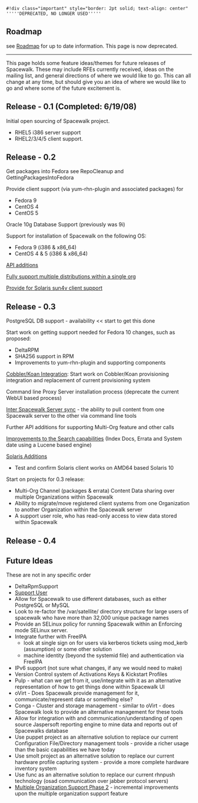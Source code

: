 
    #!div class="important" style="border: 2pt solid; text-align: center" 
    '''''DEPRECATED, NO LONGER USED''''' 
## Roadmap

see [Roadmap](https://fedorahosted.org/spacewalk/roadmap) for up to date information. This page is now deprecated.


----

This page holds some feature ideas/themes for future releases of Spacewalk.  These may include RFEs currently received, ideas on the mailing list, and general directions of where we would like to go.  This can all change at any time, but should give you an idea of where we would like to go and where some of the future excitement is.
## Release - 0.1  (Completed: 6/19/08)
 


Initial open sourcing of Spacewalk project.

 * RHEL5 i386 server support
 * RHEL2/3/4/5 client support.
## Release - 0.2



Get packages into Fedora see RepoCleanup and GettingPackagesIntoFedora

Provide client support (via yum-rhn-plugin and associated packages) for
 * Fedora 9
 * CentOS 4
 * CentOS 5

Oracle 10g Database Support (previously was 9i)

Support for installation of Spacewalk on the following OS:
 * Fedora 9 (i386 & x86_64)
 * CentOS 4 & 5 (i386 & x86_64)

[API additions](ApiAdditions)

[Fully support multiple distributions within a single org](NevraIssue)

[Provide for Solaris sun4v client support](SolarisClientSupport)
## Release - 0.3




PostgreSQL DB support - availability << start to get this done

Start work on getting support needed for Fedora 10 changes, such as proposed:
 * DeltaRPM
 * SHA256 support in RPM
 * Improvements to yum-rhn-plugin and supporting components

[Cobbler/Koan Integration](CobblerKoanIntegration): Start work on Cobbler/Koan provisioning integration and replacement of current provisioning system

Command line Proxy Server installation process (deprecate the current WebUI based process)

[Inter Spacewalk Server sync](InterSpacewalkServerSync) - the ability to pull content from one Spacewalk server to the other via command line tools

Further API additions for supporting Multi-Org feature and other calls

[Improvements to the Search capabilities](Features_SearchImprovements) (Index Docs, Errata and System date using a Lucene based engine)

[Solaris Additions](SolarisAdditions)
 * Test and confirm Solaris client works on AMD64 based Solaris 10
 
Start on projects for 0.3 release:
 * Multi-Org Channel (packages & errata) Content Data sharing over multiple Organizations within Spacewalk
 * Ability to migrate/move registered client systems from one Organization to another Organization within the Spacewalk server
 * A support user role, who has read-only access to view data stored within Spacewalk
## Release - 0.4


## Future Ideas

These are not in any specific order


 * DeltaRpmSupport
 * [Support User](Features_SupportUser)
 * Allow for Spacewalk to use different databases, such as either PostgreSQL or MySQL
 * Look to re-factor the /var/satellite/ directory structure for large users of spacewalk who have more than 32,000 unique package names
 * Provide an SELinux policy for running Spacewalk within an Enforcing mode SELinux server.
 * Integrate further with FreeIPA
   * look at single sign on for users via kerberos tickets using mod_kerb (assumption) or some other solution
   * machine identity (beyond the systemid file) and authentication via FreeIPA
 * IPv6 support (not sure what changes, if any we would need to make)
 * Version Control system of Activations Keys & Kickstart Profiles
 * Pulp - what can we get from it, use/integrate with it as an alternative representation of how to get things done within Spacewalk UI
 * oVirt - Does Spacewalk provide management for it, communicate/represent data or something else?
 * Conga - Cluster and storage management - similar to oVirt - does Spacewalk look to provide an alternative management for these tools
 * Allow for integration with and communication/understanding of open source Jaspersoft reporting engine to mine data and reports out of Spacewalks database
 * Use puppet project as an alternative solution to replace our current Configuration File/Directory management tools - provide a richer usage than the basic capabilities we have today
 * Use smolt project as an alternative solution to replace our current hardware profile capturing system - provide a more complete hardware inventory system
 * Use func as an alternative solution to replace our current rhnpush technology (osad communication over jabber protocol servers)
 * [Multiple Organization Support Phase 2](Features_MultiOrg2) - incremental improvements upon the multiple organization support feature
